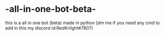 # -all-in-one-bot-beta-
this is a all in one bot (beta) made in python [dm me if you need any cmd to add in this my discord id:RedKn1ght#7807]
